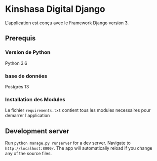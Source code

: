 # Kinshasa Digital Django
L'application est conçu avec le Framework Django version 3.

## Prerequis

### Version de Python
Python 3.6

### base de données
Postgres 13

### Installation des Modules
Le fichier  `requirements.txt` contient tous les modules necessaires pour demarrer l'application

## Development server

Run `python manage.py runserver` for a dev server. Navigate to `http://localhost:8000/`. 
The app will automatically reload if you change any of the source files.

